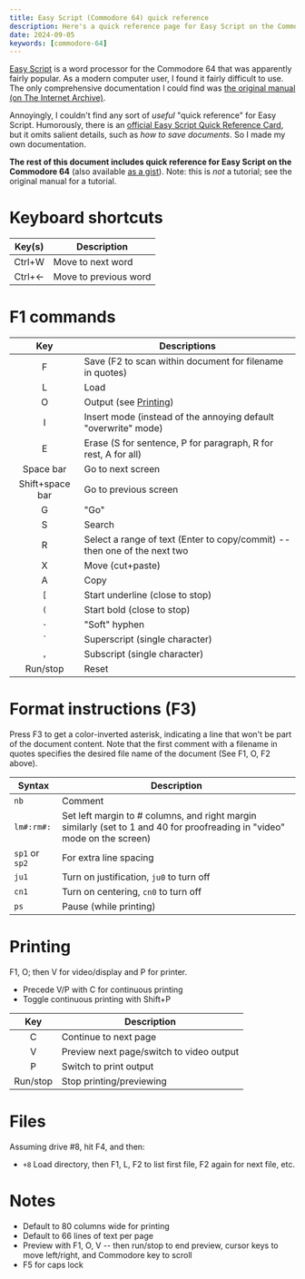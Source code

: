 ```yaml
---
title: Easy Script (Commodore 64) quick reference
description: Here's a quick reference page for Easy Script on the Commodore 64. Because who wouldn't need this?
date: 2024-09-05
keywords: [commodore-64]
---
```

[Easy Script](https://www.c64-wiki.com/wiki/Easy_Script) is a word processor for the Commodore 64 that was apparently fairly popular. As a modern computer user, I found it fairly difficult to use. The only comprehensive documentation I could find was [the original manual (on The Internet Archive)](https://archive.org/download/retrokit-manuals/c64/c64-original.zip/Easy%20Script%2064%20%28en%29.pdf).

Annoyingly, I couldn't find any sort of *useful* "quick reference" for Easy Script. Humorously, there is an [official Easy Script Quick Reference Card](https://commodore.software/downloads/download/211-application-manuals/13492-easy-script-quick-reference-card), but it omits salient details, such as *how to save documents*. So I made my own documentation.

**The rest of this document includes quick reference for Easy Script on the Commodore 64** (also available [as a gist](https://gist.github.com/jaredkrinke/f77c88449d4616c221bcf7b09be86bbc)). Note: this is *not* a tutorial; see the original manual for a tutorial.

# Keyboard shortcuts
| Key(s) | Description |
|:-:|---|
| Ctrl+W | Move to next word |
| Ctrl+&larr; | Move to previous word |

# F1 commands
| Key | Descriptions|
|:-:|---|
| F | Save (F2 to scan within document for filename in quotes) |
| L | Load |
| O | Output (see [Printing](#printing)) |
| I | Insert mode (instead of the annoying default "overwrite" mode) |
| E | Erase (S for sentence, P for paragraph, R for rest, A for all) |
| Space bar | Go to next screen |
| Shift+space bar | Go to previous screen |
| G | "Go" |
| S | Search |
| R | Select a range of text (Enter to copy/commit) -- then one of the next two |
| X | Move (cut+paste) |
| A | Copy |
| `[` | Start underline (close to stop) |
| `(` | Start bold (close to stop) |
| `-` | "Soft" hyphen |
| \` | Superscript (single character) |
| `,` | Subscript (single character) |
| Run/stop | Reset |

# Format instructions (F3)
Press F3 to get a color-inverted asterisk, indicating a line that won't be part of the document content. Note that the first comment with a filename in quotes specifies the desired file name of the document (See F1, O, F2 above).

| Syntax | Description |
|---|---|
| `nb` | Comment |
| `lm#:rm#:` | Set left margin to # columns, and right margin similarly (set to 1 and 40 for proofreading in "video" mode on the screen) |
| `sp1` or `sp2` | For extra line spacing |
| `ju1` | Turn on justification, `ju0` to turn off |
| `cn1` | Turn on centering, `cn0` to turn off |
| `ps` | Pause (while printing) |

# Printing
F1, O; then V for video/display and P for printer.

* Precede V/P with C for continuous printing
* Toggle continuous printing with Shift+P

| Key | Description |
|:-:|---|
| C | Continue to next page |
| V | Preview next page/switch to video output |
| P | Switch to print output |
| Run/stop | Stop printing/previewing |

# Files
Assuming drive #8, hit F4, and then:
* `+8` Load directory, then F1, L, F2 to list first file, F2 again for next file, etc.

# Notes
* Default to 80 columns wide for printing
* Default to 66 lines of text per page
* Preview with F1, O, V -- then run/stop to end preview, cursor keys to move left/right, and Commodore key to scroll
* F5 for caps lock
